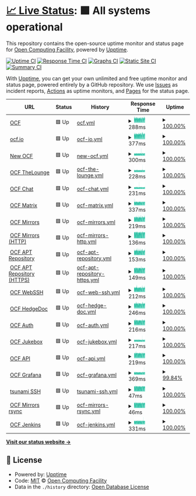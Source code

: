 # [📈 Live Status](https://ocf.github.io/ocfuptime): <!--live status--> **🟩 All systems operational**

This repository contains the open-source uptime monitor and status page for [Open Computing Facility](https://ocf.berkeley.edu), powered by [Upptime](https://github.com/upptime/upptime).

[![Uptime CI](https://github.com/ocf/ocfuptime/workflows/Uptime%20CI/badge.svg)](https://github.com/ocf/ocfuptime/actions?query=workflow%3A%22Uptime+CI%22)
[![Response Time CI](https://github.com/ocf/ocfuptime/workflows/Response%20Time%20CI/badge.svg)](https://github.com/ocf/ocfuptime/actions?query=workflow%3A%22Response+Time+CI%22)
[![Graphs CI](https://github.com/ocf/ocfuptime/workflows/Graphs%20CI/badge.svg)](https://github.com/ocf/ocfuptime/actions?query=workflow%3A%22Graphs+CI%22)
[![Static Site CI](https://github.com/ocf/ocfuptime/workflows/Static%20Site%20CI/badge.svg)](https://github.com/ocf/ocfuptime/actions?query=workflow%3A%22Static+Site+CI%22)
[![Summary CI](https://github.com/ocf/ocfuptime/workflows/Summary%20CI/badge.svg)](https://github.com/ocf/ocfuptime/actions?query=workflow%3A%22Summary+CI%22)

With [Upptime](https://upptime.js.org), you can get your own unlimited and free uptime monitor and status page, powered entirely by a GitHub repository. We use [Issues](https://github.com/ocf/ocfuptime/issues) as incident reports, [Actions](https://github.com/ocf/ocfuptime/actions) as uptime monitors, and [Pages](https://ocf.github.io/ocfuptime) for the status page.

<!--start: status pages-->
<!-- This summary is generated by Upptime (https://github.com/upptime/upptime) -->
<!-- Do not edit this manually, your changes will be overwritten -->
<!-- prettier-ignore -->
| URL | Status | History | Response Time | Uptime |
| --- | ------ | ------- | ------------- | ------ |
| <img alt="" src="https://favicons.githubusercontent.com/www.ocf.berkeley.edu" height="13"> [OCF](https://www.ocf.berkeley.edu) | 🟩 Up | [ocf.yml](https://github.com/ocf/ocfuptime/commits/HEAD/history/ocf.yml) | <details><summary><img alt="Response time graph" src="./graphs/ocf/response-time-week.png" height="20"> 288ms</summary><br><a href="https://ocf.github.io/ocfuptime/history/ocf"><img alt="Response time 288" src="https://img.shields.io/endpoint?url=https%3A%2F%2Fraw.githubusercontent.com%2Focf%2Focfuptime%2FHEAD%2Fapi%2Focf%2Fresponse-time.json"></a><br><a href="https://ocf.github.io/ocfuptime/history/ocf"><img alt="24-hour response time 318" src="https://img.shields.io/endpoint?url=https%3A%2F%2Fraw.githubusercontent.com%2Focf%2Focfuptime%2FHEAD%2Fapi%2Focf%2Fresponse-time-day.json"></a><br><a href="https://ocf.github.io/ocfuptime/history/ocf"><img alt="7-day response time 288" src="https://img.shields.io/endpoint?url=https%3A%2F%2Fraw.githubusercontent.com%2Focf%2Focfuptime%2FHEAD%2Fapi%2Focf%2Fresponse-time-week.json"></a><br><a href="https://ocf.github.io/ocfuptime/history/ocf"><img alt="30-day response time 288" src="https://img.shields.io/endpoint?url=https%3A%2F%2Fraw.githubusercontent.com%2Focf%2Focfuptime%2FHEAD%2Fapi%2Focf%2Fresponse-time-month.json"></a><br><a href="https://ocf.github.io/ocfuptime/history/ocf"><img alt="1-year response time 288" src="https://img.shields.io/endpoint?url=https%3A%2F%2Fraw.githubusercontent.com%2Focf%2Focfuptime%2FHEAD%2Fapi%2Focf%2Fresponse-time-year.json"></a></details> | <details><summary><a href="https://ocf.github.io/ocfuptime/history/ocf">100.00%</a></summary><a href="https://ocf.github.io/ocfuptime/history/ocf"><img alt="All-time uptime 100.00%" src="https://img.shields.io/endpoint?url=https%3A%2F%2Fraw.githubusercontent.com%2Focf%2Focfuptime%2FHEAD%2Fapi%2Focf%2Fuptime.json"></a><br><a href="https://ocf.github.io/ocfuptime/history/ocf"><img alt="24-hour uptime 100.00%" src="https://img.shields.io/endpoint?url=https%3A%2F%2Fraw.githubusercontent.com%2Focf%2Focfuptime%2FHEAD%2Fapi%2Focf%2Fuptime-day.json"></a><br><a href="https://ocf.github.io/ocfuptime/history/ocf"><img alt="7-day uptime 100.00%" src="https://img.shields.io/endpoint?url=https%3A%2F%2Fraw.githubusercontent.com%2Focf%2Focfuptime%2FHEAD%2Fapi%2Focf%2Fuptime-week.json"></a><br><a href="https://ocf.github.io/ocfuptime/history/ocf"><img alt="30-day uptime 100.00%" src="https://img.shields.io/endpoint?url=https%3A%2F%2Fraw.githubusercontent.com%2Focf%2Focfuptime%2FHEAD%2Fapi%2Focf%2Fuptime-month.json"></a><br><a href="https://ocf.github.io/ocfuptime/history/ocf"><img alt="1-year uptime 100.00%" src="https://img.shields.io/endpoint?url=https%3A%2F%2Fraw.githubusercontent.com%2Focf%2Focfuptime%2FHEAD%2Fapi%2Focf%2Fuptime-year.json"></a></details>
| <img alt="" src="https://favicons.githubusercontent.com/ocf.io" height="13"> [ocf.io](https://ocf.io) | 🟩 Up | [ocf-io.yml](https://github.com/ocf/ocfuptime/commits/HEAD/history/ocf-io.yml) | <details><summary><img alt="Response time graph" src="./graphs/ocf-io/response-time-week.png" height="20"> 377ms</summary><br><a href="https://ocf.github.io/ocfuptime/history/ocf-io"><img alt="Response time 377" src="https://img.shields.io/endpoint?url=https%3A%2F%2Fraw.githubusercontent.com%2Focf%2Focfuptime%2FHEAD%2Fapi%2Focf-io%2Fresponse-time.json"></a><br><a href="https://ocf.github.io/ocfuptime/history/ocf-io"><img alt="24-hour response time 424" src="https://img.shields.io/endpoint?url=https%3A%2F%2Fraw.githubusercontent.com%2Focf%2Focfuptime%2FHEAD%2Fapi%2Focf-io%2Fresponse-time-day.json"></a><br><a href="https://ocf.github.io/ocfuptime/history/ocf-io"><img alt="7-day response time 377" src="https://img.shields.io/endpoint?url=https%3A%2F%2Fraw.githubusercontent.com%2Focf%2Focfuptime%2FHEAD%2Fapi%2Focf-io%2Fresponse-time-week.json"></a><br><a href="https://ocf.github.io/ocfuptime/history/ocf-io"><img alt="30-day response time 377" src="https://img.shields.io/endpoint?url=https%3A%2F%2Fraw.githubusercontent.com%2Focf%2Focfuptime%2FHEAD%2Fapi%2Focf-io%2Fresponse-time-month.json"></a><br><a href="https://ocf.github.io/ocfuptime/history/ocf-io"><img alt="1-year response time 377" src="https://img.shields.io/endpoint?url=https%3A%2F%2Fraw.githubusercontent.com%2Focf%2Focfuptime%2FHEAD%2Fapi%2Focf-io%2Fresponse-time-year.json"></a></details> | <details><summary><a href="https://ocf.github.io/ocfuptime/history/ocf-io">100.00%</a></summary><a href="https://ocf.github.io/ocfuptime/history/ocf-io"><img alt="All-time uptime 100.00%" src="https://img.shields.io/endpoint?url=https%3A%2F%2Fraw.githubusercontent.com%2Focf%2Focfuptime%2FHEAD%2Fapi%2Focf-io%2Fuptime.json"></a><br><a href="https://ocf.github.io/ocfuptime/history/ocf-io"><img alt="24-hour uptime 100.00%" src="https://img.shields.io/endpoint?url=https%3A%2F%2Fraw.githubusercontent.com%2Focf%2Focfuptime%2FHEAD%2Fapi%2Focf-io%2Fuptime-day.json"></a><br><a href="https://ocf.github.io/ocfuptime/history/ocf-io"><img alt="7-day uptime 100.00%" src="https://img.shields.io/endpoint?url=https%3A%2F%2Fraw.githubusercontent.com%2Focf%2Focfuptime%2FHEAD%2Fapi%2Focf-io%2Fuptime-week.json"></a><br><a href="https://ocf.github.io/ocfuptime/history/ocf-io"><img alt="30-day uptime 100.00%" src="https://img.shields.io/endpoint?url=https%3A%2F%2Fraw.githubusercontent.com%2Focf%2Focfuptime%2FHEAD%2Fapi%2Focf-io%2Fuptime-month.json"></a><br><a href="https://ocf.github.io/ocfuptime/history/ocf-io"><img alt="1-year uptime 100.00%" src="https://img.shields.io/endpoint?url=https%3A%2F%2Fraw.githubusercontent.com%2Focf%2Focfuptime%2FHEAD%2Fapi%2Focf-io%2Fuptime-year.json"></a></details>
| <img alt="" src="https://favicons.githubusercontent.com/new.ocf.berkeley.edu" height="13"> [New OCF](https://new.ocf.berkeley.edu) | 🟩 Up | [new-ocf.yml](https://github.com/ocf/ocfuptime/commits/HEAD/history/new-ocf.yml) | <details><summary><img alt="Response time graph" src="./graphs/new-ocf/response-time-week.png" height="20"> 300ms</summary><br><a href="https://ocf.github.io/ocfuptime/history/new-ocf"><img alt="Response time 300" src="https://img.shields.io/endpoint?url=https%3A%2F%2Fraw.githubusercontent.com%2Focf%2Focfuptime%2FHEAD%2Fapi%2Fnew-ocf%2Fresponse-time.json"></a><br><a href="https://ocf.github.io/ocfuptime/history/new-ocf"><img alt="24-hour response time 332" src="https://img.shields.io/endpoint?url=https%3A%2F%2Fraw.githubusercontent.com%2Focf%2Focfuptime%2FHEAD%2Fapi%2Fnew-ocf%2Fresponse-time-day.json"></a><br><a href="https://ocf.github.io/ocfuptime/history/new-ocf"><img alt="7-day response time 300" src="https://img.shields.io/endpoint?url=https%3A%2F%2Fraw.githubusercontent.com%2Focf%2Focfuptime%2FHEAD%2Fapi%2Fnew-ocf%2Fresponse-time-week.json"></a><br><a href="https://ocf.github.io/ocfuptime/history/new-ocf"><img alt="30-day response time 300" src="https://img.shields.io/endpoint?url=https%3A%2F%2Fraw.githubusercontent.com%2Focf%2Focfuptime%2FHEAD%2Fapi%2Fnew-ocf%2Fresponse-time-month.json"></a><br><a href="https://ocf.github.io/ocfuptime/history/new-ocf"><img alt="1-year response time 300" src="https://img.shields.io/endpoint?url=https%3A%2F%2Fraw.githubusercontent.com%2Focf%2Focfuptime%2FHEAD%2Fapi%2Fnew-ocf%2Fresponse-time-year.json"></a></details> | <details><summary><a href="https://ocf.github.io/ocfuptime/history/new-ocf">100.00%</a></summary><a href="https://ocf.github.io/ocfuptime/history/new-ocf"><img alt="All-time uptime 100.00%" src="https://img.shields.io/endpoint?url=https%3A%2F%2Fraw.githubusercontent.com%2Focf%2Focfuptime%2FHEAD%2Fapi%2Fnew-ocf%2Fuptime.json"></a><br><a href="https://ocf.github.io/ocfuptime/history/new-ocf"><img alt="24-hour uptime 100.00%" src="https://img.shields.io/endpoint?url=https%3A%2F%2Fraw.githubusercontent.com%2Focf%2Focfuptime%2FHEAD%2Fapi%2Fnew-ocf%2Fuptime-day.json"></a><br><a href="https://ocf.github.io/ocfuptime/history/new-ocf"><img alt="7-day uptime 100.00%" src="https://img.shields.io/endpoint?url=https%3A%2F%2Fraw.githubusercontent.com%2Focf%2Focfuptime%2FHEAD%2Fapi%2Fnew-ocf%2Fuptime-week.json"></a><br><a href="https://ocf.github.io/ocfuptime/history/new-ocf"><img alt="30-day uptime 100.00%" src="https://img.shields.io/endpoint?url=https%3A%2F%2Fraw.githubusercontent.com%2Focf%2Focfuptime%2FHEAD%2Fapi%2Fnew-ocf%2Fuptime-month.json"></a><br><a href="https://ocf.github.io/ocfuptime/history/new-ocf"><img alt="1-year uptime 100.00%" src="https://img.shields.io/endpoint?url=https%3A%2F%2Fraw.githubusercontent.com%2Focf%2Focfuptime%2FHEAD%2Fapi%2Fnew-ocf%2Fuptime-year.json"></a></details>
| <img alt="" src="https://favicons.githubusercontent.com/irc.ocf.berkeley.edu" height="13"> [OCF TheLounge](https://irc.ocf.berkeley.edu) | 🟩 Up | [ocf-the-lounge.yml](https://github.com/ocf/ocfuptime/commits/HEAD/history/ocf-the-lounge.yml) | <details><summary><img alt="Response time graph" src="./graphs/ocf-the-lounge/response-time-week.png" height="20"> 228ms</summary><br><a href="https://ocf.github.io/ocfuptime/history/ocf-the-lounge"><img alt="Response time 228" src="https://img.shields.io/endpoint?url=https%3A%2F%2Fraw.githubusercontent.com%2Focf%2Focfuptime%2FHEAD%2Fapi%2Focf-the-lounge%2Fresponse-time.json"></a><br><a href="https://ocf.github.io/ocfuptime/history/ocf-the-lounge"><img alt="24-hour response time 254" src="https://img.shields.io/endpoint?url=https%3A%2F%2Fraw.githubusercontent.com%2Focf%2Focfuptime%2FHEAD%2Fapi%2Focf-the-lounge%2Fresponse-time-day.json"></a><br><a href="https://ocf.github.io/ocfuptime/history/ocf-the-lounge"><img alt="7-day response time 228" src="https://img.shields.io/endpoint?url=https%3A%2F%2Fraw.githubusercontent.com%2Focf%2Focfuptime%2FHEAD%2Fapi%2Focf-the-lounge%2Fresponse-time-week.json"></a><br><a href="https://ocf.github.io/ocfuptime/history/ocf-the-lounge"><img alt="30-day response time 228" src="https://img.shields.io/endpoint?url=https%3A%2F%2Fraw.githubusercontent.com%2Focf%2Focfuptime%2FHEAD%2Fapi%2Focf-the-lounge%2Fresponse-time-month.json"></a><br><a href="https://ocf.github.io/ocfuptime/history/ocf-the-lounge"><img alt="1-year response time 228" src="https://img.shields.io/endpoint?url=https%3A%2F%2Fraw.githubusercontent.com%2Focf%2Focfuptime%2FHEAD%2Fapi%2Focf-the-lounge%2Fresponse-time-year.json"></a></details> | <details><summary><a href="https://ocf.github.io/ocfuptime/history/ocf-the-lounge">100.00%</a></summary><a href="https://ocf.github.io/ocfuptime/history/ocf-the-lounge"><img alt="All-time uptime 100.00%" src="https://img.shields.io/endpoint?url=https%3A%2F%2Fraw.githubusercontent.com%2Focf%2Focfuptime%2FHEAD%2Fapi%2Focf-the-lounge%2Fuptime.json"></a><br><a href="https://ocf.github.io/ocfuptime/history/ocf-the-lounge"><img alt="24-hour uptime 100.00%" src="https://img.shields.io/endpoint?url=https%3A%2F%2Fraw.githubusercontent.com%2Focf%2Focfuptime%2FHEAD%2Fapi%2Focf-the-lounge%2Fuptime-day.json"></a><br><a href="https://ocf.github.io/ocfuptime/history/ocf-the-lounge"><img alt="7-day uptime 100.00%" src="https://img.shields.io/endpoint?url=https%3A%2F%2Fraw.githubusercontent.com%2Focf%2Focfuptime%2FHEAD%2Fapi%2Focf-the-lounge%2Fuptime-week.json"></a><br><a href="https://ocf.github.io/ocfuptime/history/ocf-the-lounge"><img alt="30-day uptime 100.00%" src="https://img.shields.io/endpoint?url=https%3A%2F%2Fraw.githubusercontent.com%2Focf%2Focfuptime%2FHEAD%2Fapi%2Focf-the-lounge%2Fuptime-month.json"></a><br><a href="https://ocf.github.io/ocfuptime/history/ocf-the-lounge"><img alt="1-year uptime 100.00%" src="https://img.shields.io/endpoint?url=https%3A%2F%2Fraw.githubusercontent.com%2Focf%2Focfuptime%2FHEAD%2Fapi%2Focf-the-lounge%2Fuptime-year.json"></a></details>
| <img alt="" src="https://favicons.githubusercontent.com/chat.ocf.berkeley.edu" height="13"> [OCF Chat](https://chat.ocf.berkeley.edu) | 🟩 Up | [ocf-chat.yml](https://github.com/ocf/ocfuptime/commits/HEAD/history/ocf-chat.yml) | <details><summary><img alt="Response time graph" src="./graphs/ocf-chat/response-time-week.png" height="20"> 231ms</summary><br><a href="https://ocf.github.io/ocfuptime/history/ocf-chat"><img alt="Response time 231" src="https://img.shields.io/endpoint?url=https%3A%2F%2Fraw.githubusercontent.com%2Focf%2Focfuptime%2FHEAD%2Fapi%2Focf-chat%2Fresponse-time.json"></a><br><a href="https://ocf.github.io/ocfuptime/history/ocf-chat"><img alt="24-hour response time 262" src="https://img.shields.io/endpoint?url=https%3A%2F%2Fraw.githubusercontent.com%2Focf%2Focfuptime%2FHEAD%2Fapi%2Focf-chat%2Fresponse-time-day.json"></a><br><a href="https://ocf.github.io/ocfuptime/history/ocf-chat"><img alt="7-day response time 231" src="https://img.shields.io/endpoint?url=https%3A%2F%2Fraw.githubusercontent.com%2Focf%2Focfuptime%2FHEAD%2Fapi%2Focf-chat%2Fresponse-time-week.json"></a><br><a href="https://ocf.github.io/ocfuptime/history/ocf-chat"><img alt="30-day response time 231" src="https://img.shields.io/endpoint?url=https%3A%2F%2Fraw.githubusercontent.com%2Focf%2Focfuptime%2FHEAD%2Fapi%2Focf-chat%2Fresponse-time-month.json"></a><br><a href="https://ocf.github.io/ocfuptime/history/ocf-chat"><img alt="1-year response time 231" src="https://img.shields.io/endpoint?url=https%3A%2F%2Fraw.githubusercontent.com%2Focf%2Focfuptime%2FHEAD%2Fapi%2Focf-chat%2Fresponse-time-year.json"></a></details> | <details><summary><a href="https://ocf.github.io/ocfuptime/history/ocf-chat">100.00%</a></summary><a href="https://ocf.github.io/ocfuptime/history/ocf-chat"><img alt="All-time uptime 100.00%" src="https://img.shields.io/endpoint?url=https%3A%2F%2Fraw.githubusercontent.com%2Focf%2Focfuptime%2FHEAD%2Fapi%2Focf-chat%2Fuptime.json"></a><br><a href="https://ocf.github.io/ocfuptime/history/ocf-chat"><img alt="24-hour uptime 100.00%" src="https://img.shields.io/endpoint?url=https%3A%2F%2Fraw.githubusercontent.com%2Focf%2Focfuptime%2FHEAD%2Fapi%2Focf-chat%2Fuptime-day.json"></a><br><a href="https://ocf.github.io/ocfuptime/history/ocf-chat"><img alt="7-day uptime 100.00%" src="https://img.shields.io/endpoint?url=https%3A%2F%2Fraw.githubusercontent.com%2Focf%2Focfuptime%2FHEAD%2Fapi%2Focf-chat%2Fuptime-week.json"></a><br><a href="https://ocf.github.io/ocfuptime/history/ocf-chat"><img alt="30-day uptime 100.00%" src="https://img.shields.io/endpoint?url=https%3A%2F%2Fraw.githubusercontent.com%2Focf%2Focfuptime%2FHEAD%2Fapi%2Focf-chat%2Fuptime-month.json"></a><br><a href="https://ocf.github.io/ocfuptime/history/ocf-chat"><img alt="1-year uptime 100.00%" src="https://img.shields.io/endpoint?url=https%3A%2F%2Fraw.githubusercontent.com%2Focf%2Focfuptime%2FHEAD%2Fapi%2Focf-chat%2Fuptime-year.json"></a></details>
| <img alt="" src="https://favicons.githubusercontent.com/matrix.ocf.berkeley.edu" height="13"> [OCF Matrix](https://matrix.ocf.berkeley.edu) | 🟩 Up | [ocf-matrix.yml](https://github.com/ocf/ocfuptime/commits/HEAD/history/ocf-matrix.yml) | <details><summary><img alt="Response time graph" src="./graphs/ocf-matrix/response-time-week.png" height="20"> 337ms</summary><br><a href="https://ocf.github.io/ocfuptime/history/ocf-matrix"><img alt="Response time 337" src="https://img.shields.io/endpoint?url=https%3A%2F%2Fraw.githubusercontent.com%2Focf%2Focfuptime%2FHEAD%2Fapi%2Focf-matrix%2Fresponse-time.json"></a><br><a href="https://ocf.github.io/ocfuptime/history/ocf-matrix"><img alt="24-hour response time 378" src="https://img.shields.io/endpoint?url=https%3A%2F%2Fraw.githubusercontent.com%2Focf%2Focfuptime%2FHEAD%2Fapi%2Focf-matrix%2Fresponse-time-day.json"></a><br><a href="https://ocf.github.io/ocfuptime/history/ocf-matrix"><img alt="7-day response time 337" src="https://img.shields.io/endpoint?url=https%3A%2F%2Fraw.githubusercontent.com%2Focf%2Focfuptime%2FHEAD%2Fapi%2Focf-matrix%2Fresponse-time-week.json"></a><br><a href="https://ocf.github.io/ocfuptime/history/ocf-matrix"><img alt="30-day response time 337" src="https://img.shields.io/endpoint?url=https%3A%2F%2Fraw.githubusercontent.com%2Focf%2Focfuptime%2FHEAD%2Fapi%2Focf-matrix%2Fresponse-time-month.json"></a><br><a href="https://ocf.github.io/ocfuptime/history/ocf-matrix"><img alt="1-year response time 337" src="https://img.shields.io/endpoint?url=https%3A%2F%2Fraw.githubusercontent.com%2Focf%2Focfuptime%2FHEAD%2Fapi%2Focf-matrix%2Fresponse-time-year.json"></a></details> | <details><summary><a href="https://ocf.github.io/ocfuptime/history/ocf-matrix">100.00%</a></summary><a href="https://ocf.github.io/ocfuptime/history/ocf-matrix"><img alt="All-time uptime 100.00%" src="https://img.shields.io/endpoint?url=https%3A%2F%2Fraw.githubusercontent.com%2Focf%2Focfuptime%2FHEAD%2Fapi%2Focf-matrix%2Fuptime.json"></a><br><a href="https://ocf.github.io/ocfuptime/history/ocf-matrix"><img alt="24-hour uptime 100.00%" src="https://img.shields.io/endpoint?url=https%3A%2F%2Fraw.githubusercontent.com%2Focf%2Focfuptime%2FHEAD%2Fapi%2Focf-matrix%2Fuptime-day.json"></a><br><a href="https://ocf.github.io/ocfuptime/history/ocf-matrix"><img alt="7-day uptime 100.00%" src="https://img.shields.io/endpoint?url=https%3A%2F%2Fraw.githubusercontent.com%2Focf%2Focfuptime%2FHEAD%2Fapi%2Focf-matrix%2Fuptime-week.json"></a><br><a href="https://ocf.github.io/ocfuptime/history/ocf-matrix"><img alt="30-day uptime 100.00%" src="https://img.shields.io/endpoint?url=https%3A%2F%2Fraw.githubusercontent.com%2Focf%2Focfuptime%2FHEAD%2Fapi%2Focf-matrix%2Fuptime-month.json"></a><br><a href="https://ocf.github.io/ocfuptime/history/ocf-matrix"><img alt="1-year uptime 100.00%" src="https://img.shields.io/endpoint?url=https%3A%2F%2Fraw.githubusercontent.com%2Focf%2Focfuptime%2FHEAD%2Fapi%2Focf-matrix%2Fuptime-year.json"></a></details>
| <img alt="" src="https://favicons.githubusercontent.com/mirrors.ocf.berkeley.edu" height="13"> [OCF Mirrors](https://mirrors.ocf.berkeley.edu) | 🟩 Up | [ocf-mirrors.yml](https://github.com/ocf/ocfuptime/commits/HEAD/history/ocf-mirrors.yml) | <details><summary><img alt="Response time graph" src="./graphs/ocf-mirrors/response-time-week.png" height="20"> 219ms</summary><br><a href="https://ocf.github.io/ocfuptime/history/ocf-mirrors"><img alt="Response time 219" src="https://img.shields.io/endpoint?url=https%3A%2F%2Fraw.githubusercontent.com%2Focf%2Focfuptime%2FHEAD%2Fapi%2Focf-mirrors%2Fresponse-time.json"></a><br><a href="https://ocf.github.io/ocfuptime/history/ocf-mirrors"><img alt="24-hour response time 253" src="https://img.shields.io/endpoint?url=https%3A%2F%2Fraw.githubusercontent.com%2Focf%2Focfuptime%2FHEAD%2Fapi%2Focf-mirrors%2Fresponse-time-day.json"></a><br><a href="https://ocf.github.io/ocfuptime/history/ocf-mirrors"><img alt="7-day response time 219" src="https://img.shields.io/endpoint?url=https%3A%2F%2Fraw.githubusercontent.com%2Focf%2Focfuptime%2FHEAD%2Fapi%2Focf-mirrors%2Fresponse-time-week.json"></a><br><a href="https://ocf.github.io/ocfuptime/history/ocf-mirrors"><img alt="30-day response time 219" src="https://img.shields.io/endpoint?url=https%3A%2F%2Fraw.githubusercontent.com%2Focf%2Focfuptime%2FHEAD%2Fapi%2Focf-mirrors%2Fresponse-time-month.json"></a><br><a href="https://ocf.github.io/ocfuptime/history/ocf-mirrors"><img alt="1-year response time 219" src="https://img.shields.io/endpoint?url=https%3A%2F%2Fraw.githubusercontent.com%2Focf%2Focfuptime%2FHEAD%2Fapi%2Focf-mirrors%2Fresponse-time-year.json"></a></details> | <details><summary><a href="https://ocf.github.io/ocfuptime/history/ocf-mirrors">100.00%</a></summary><a href="https://ocf.github.io/ocfuptime/history/ocf-mirrors"><img alt="All-time uptime 100.00%" src="https://img.shields.io/endpoint?url=https%3A%2F%2Fraw.githubusercontent.com%2Focf%2Focfuptime%2FHEAD%2Fapi%2Focf-mirrors%2Fuptime.json"></a><br><a href="https://ocf.github.io/ocfuptime/history/ocf-mirrors"><img alt="24-hour uptime 100.00%" src="https://img.shields.io/endpoint?url=https%3A%2F%2Fraw.githubusercontent.com%2Focf%2Focfuptime%2FHEAD%2Fapi%2Focf-mirrors%2Fuptime-day.json"></a><br><a href="https://ocf.github.io/ocfuptime/history/ocf-mirrors"><img alt="7-day uptime 100.00%" src="https://img.shields.io/endpoint?url=https%3A%2F%2Fraw.githubusercontent.com%2Focf%2Focfuptime%2FHEAD%2Fapi%2Focf-mirrors%2Fuptime-week.json"></a><br><a href="https://ocf.github.io/ocfuptime/history/ocf-mirrors"><img alt="30-day uptime 100.00%" src="https://img.shields.io/endpoint?url=https%3A%2F%2Fraw.githubusercontent.com%2Focf%2Focfuptime%2FHEAD%2Fapi%2Focf-mirrors%2Fuptime-month.json"></a><br><a href="https://ocf.github.io/ocfuptime/history/ocf-mirrors"><img alt="1-year uptime 100.00%" src="https://img.shields.io/endpoint?url=https%3A%2F%2Fraw.githubusercontent.com%2Focf%2Focfuptime%2FHEAD%2Fapi%2Focf-mirrors%2Fuptime-year.json"></a></details>
| <img alt="" src="https://favicons.githubusercontent.com/mirrors.ocf.berkeley.edu" height="13"> [OCF Mirrors (HTTP)](http://mirrors.ocf.berkeley.edu) | 🟩 Up | [ocf-mirrors-http.yml](https://github.com/ocf/ocfuptime/commits/HEAD/history/ocf-mirrors-http.yml) | <details><summary><img alt="Response time graph" src="./graphs/ocf-mirrors-http/response-time-week.png" height="20"> 136ms</summary><br><a href="https://ocf.github.io/ocfuptime/history/ocf-mirrors-http"><img alt="Response time 136" src="https://img.shields.io/endpoint?url=https%3A%2F%2Fraw.githubusercontent.com%2Focf%2Focfuptime%2FHEAD%2Fapi%2Focf-mirrors-http%2Fresponse-time.json"></a><br><a href="https://ocf.github.io/ocfuptime/history/ocf-mirrors-http"><img alt="24-hour response time 158" src="https://img.shields.io/endpoint?url=https%3A%2F%2Fraw.githubusercontent.com%2Focf%2Focfuptime%2FHEAD%2Fapi%2Focf-mirrors-http%2Fresponse-time-day.json"></a><br><a href="https://ocf.github.io/ocfuptime/history/ocf-mirrors-http"><img alt="7-day response time 136" src="https://img.shields.io/endpoint?url=https%3A%2F%2Fraw.githubusercontent.com%2Focf%2Focfuptime%2FHEAD%2Fapi%2Focf-mirrors-http%2Fresponse-time-week.json"></a><br><a href="https://ocf.github.io/ocfuptime/history/ocf-mirrors-http"><img alt="30-day response time 136" src="https://img.shields.io/endpoint?url=https%3A%2F%2Fraw.githubusercontent.com%2Focf%2Focfuptime%2FHEAD%2Fapi%2Focf-mirrors-http%2Fresponse-time-month.json"></a><br><a href="https://ocf.github.io/ocfuptime/history/ocf-mirrors-http"><img alt="1-year response time 136" src="https://img.shields.io/endpoint?url=https%3A%2F%2Fraw.githubusercontent.com%2Focf%2Focfuptime%2FHEAD%2Fapi%2Focf-mirrors-http%2Fresponse-time-year.json"></a></details> | <details><summary><a href="https://ocf.github.io/ocfuptime/history/ocf-mirrors-http">100.00%</a></summary><a href="https://ocf.github.io/ocfuptime/history/ocf-mirrors-http"><img alt="All-time uptime 100.00%" src="https://img.shields.io/endpoint?url=https%3A%2F%2Fraw.githubusercontent.com%2Focf%2Focfuptime%2FHEAD%2Fapi%2Focf-mirrors-http%2Fuptime.json"></a><br><a href="https://ocf.github.io/ocfuptime/history/ocf-mirrors-http"><img alt="24-hour uptime 100.00%" src="https://img.shields.io/endpoint?url=https%3A%2F%2Fraw.githubusercontent.com%2Focf%2Focfuptime%2FHEAD%2Fapi%2Focf-mirrors-http%2Fuptime-day.json"></a><br><a href="https://ocf.github.io/ocfuptime/history/ocf-mirrors-http"><img alt="7-day uptime 100.00%" src="https://img.shields.io/endpoint?url=https%3A%2F%2Fraw.githubusercontent.com%2Focf%2Focfuptime%2FHEAD%2Fapi%2Focf-mirrors-http%2Fuptime-week.json"></a><br><a href="https://ocf.github.io/ocfuptime/history/ocf-mirrors-http"><img alt="30-day uptime 100.00%" src="https://img.shields.io/endpoint?url=https%3A%2F%2Fraw.githubusercontent.com%2Focf%2Focfuptime%2FHEAD%2Fapi%2Focf-mirrors-http%2Fuptime-month.json"></a><br><a href="https://ocf.github.io/ocfuptime/history/ocf-mirrors-http"><img alt="1-year uptime 100.00%" src="https://img.shields.io/endpoint?url=https%3A%2F%2Fraw.githubusercontent.com%2Focf%2Focfuptime%2FHEAD%2Fapi%2Focf-mirrors-http%2Fuptime-year.json"></a></details>
| <img alt="" src="https://favicons.githubusercontent.com/apt.ocf.berkeley.edu" height="13"> [OCF APT Repository](http://apt.ocf.berkeley.edu) | 🟩 Up | [ocf-apt-repository.yml](https://github.com/ocf/ocfuptime/commits/HEAD/history/ocf-apt-repository.yml) | <details><summary><img alt="Response time graph" src="./graphs/ocf-apt-repository/response-time-week.png" height="20"> 153ms</summary><br><a href="https://ocf.github.io/ocfuptime/history/ocf-apt-repository"><img alt="Response time 153" src="https://img.shields.io/endpoint?url=https%3A%2F%2Fraw.githubusercontent.com%2Focf%2Focfuptime%2FHEAD%2Fapi%2Focf-apt-repository%2Fresponse-time.json"></a><br><a href="https://ocf.github.io/ocfuptime/history/ocf-apt-repository"><img alt="24-hour response time 174" src="https://img.shields.io/endpoint?url=https%3A%2F%2Fraw.githubusercontent.com%2Focf%2Focfuptime%2FHEAD%2Fapi%2Focf-apt-repository%2Fresponse-time-day.json"></a><br><a href="https://ocf.github.io/ocfuptime/history/ocf-apt-repository"><img alt="7-day response time 153" src="https://img.shields.io/endpoint?url=https%3A%2F%2Fraw.githubusercontent.com%2Focf%2Focfuptime%2FHEAD%2Fapi%2Focf-apt-repository%2Fresponse-time-week.json"></a><br><a href="https://ocf.github.io/ocfuptime/history/ocf-apt-repository"><img alt="30-day response time 153" src="https://img.shields.io/endpoint?url=https%3A%2F%2Fraw.githubusercontent.com%2Focf%2Focfuptime%2FHEAD%2Fapi%2Focf-apt-repository%2Fresponse-time-month.json"></a><br><a href="https://ocf.github.io/ocfuptime/history/ocf-apt-repository"><img alt="1-year response time 153" src="https://img.shields.io/endpoint?url=https%3A%2F%2Fraw.githubusercontent.com%2Focf%2Focfuptime%2FHEAD%2Fapi%2Focf-apt-repository%2Fresponse-time-year.json"></a></details> | <details><summary><a href="https://ocf.github.io/ocfuptime/history/ocf-apt-repository">100.00%</a></summary><a href="https://ocf.github.io/ocfuptime/history/ocf-apt-repository"><img alt="All-time uptime 100.00%" src="https://img.shields.io/endpoint?url=https%3A%2F%2Fraw.githubusercontent.com%2Focf%2Focfuptime%2FHEAD%2Fapi%2Focf-apt-repository%2Fuptime.json"></a><br><a href="https://ocf.github.io/ocfuptime/history/ocf-apt-repository"><img alt="24-hour uptime 100.00%" src="https://img.shields.io/endpoint?url=https%3A%2F%2Fraw.githubusercontent.com%2Focf%2Focfuptime%2FHEAD%2Fapi%2Focf-apt-repository%2Fuptime-day.json"></a><br><a href="https://ocf.github.io/ocfuptime/history/ocf-apt-repository"><img alt="7-day uptime 100.00%" src="https://img.shields.io/endpoint?url=https%3A%2F%2Fraw.githubusercontent.com%2Focf%2Focfuptime%2FHEAD%2Fapi%2Focf-apt-repository%2Fuptime-week.json"></a><br><a href="https://ocf.github.io/ocfuptime/history/ocf-apt-repository"><img alt="30-day uptime 100.00%" src="https://img.shields.io/endpoint?url=https%3A%2F%2Fraw.githubusercontent.com%2Focf%2Focfuptime%2FHEAD%2Fapi%2Focf-apt-repository%2Fuptime-month.json"></a><br><a href="https://ocf.github.io/ocfuptime/history/ocf-apt-repository"><img alt="1-year uptime 100.00%" src="https://img.shields.io/endpoint?url=https%3A%2F%2Fraw.githubusercontent.com%2Focf%2Focfuptime%2FHEAD%2Fapi%2Focf-apt-repository%2Fuptime-year.json"></a></details>
| <img alt="" src="https://favicons.githubusercontent.com/apt.ocf.berkeley.edu" height="13"> [OCF APT Repository (HTTPS)](https://apt.ocf.berkeley.edu) | 🟩 Up | [ocf-apt-repository-https.yml](https://github.com/ocf/ocfuptime/commits/HEAD/history/ocf-apt-repository-https.yml) | <details><summary><img alt="Response time graph" src="./graphs/ocf-apt-repository-https/response-time-week.png" height="20"> 149ms</summary><br><a href="https://ocf.github.io/ocfuptime/history/ocf-apt-repository-https"><img alt="Response time 149" src="https://img.shields.io/endpoint?url=https%3A%2F%2Fraw.githubusercontent.com%2Focf%2Focfuptime%2FHEAD%2Fapi%2Focf-apt-repository-https%2Fresponse-time.json"></a><br><a href="https://ocf.github.io/ocfuptime/history/ocf-apt-repository-https"><img alt="24-hour response time 171" src="https://img.shields.io/endpoint?url=https%3A%2F%2Fraw.githubusercontent.com%2Focf%2Focfuptime%2FHEAD%2Fapi%2Focf-apt-repository-https%2Fresponse-time-day.json"></a><br><a href="https://ocf.github.io/ocfuptime/history/ocf-apt-repository-https"><img alt="7-day response time 149" src="https://img.shields.io/endpoint?url=https%3A%2F%2Fraw.githubusercontent.com%2Focf%2Focfuptime%2FHEAD%2Fapi%2Focf-apt-repository-https%2Fresponse-time-week.json"></a><br><a href="https://ocf.github.io/ocfuptime/history/ocf-apt-repository-https"><img alt="30-day response time 149" src="https://img.shields.io/endpoint?url=https%3A%2F%2Fraw.githubusercontent.com%2Focf%2Focfuptime%2FHEAD%2Fapi%2Focf-apt-repository-https%2Fresponse-time-month.json"></a><br><a href="https://ocf.github.io/ocfuptime/history/ocf-apt-repository-https"><img alt="1-year response time 149" src="https://img.shields.io/endpoint?url=https%3A%2F%2Fraw.githubusercontent.com%2Focf%2Focfuptime%2FHEAD%2Fapi%2Focf-apt-repository-https%2Fresponse-time-year.json"></a></details> | <details><summary><a href="https://ocf.github.io/ocfuptime/history/ocf-apt-repository-https">100.00%</a></summary><a href="https://ocf.github.io/ocfuptime/history/ocf-apt-repository-https"><img alt="All-time uptime 100.00%" src="https://img.shields.io/endpoint?url=https%3A%2F%2Fraw.githubusercontent.com%2Focf%2Focfuptime%2FHEAD%2Fapi%2Focf-apt-repository-https%2Fuptime.json"></a><br><a href="https://ocf.github.io/ocfuptime/history/ocf-apt-repository-https"><img alt="24-hour uptime 100.00%" src="https://img.shields.io/endpoint?url=https%3A%2F%2Fraw.githubusercontent.com%2Focf%2Focfuptime%2FHEAD%2Fapi%2Focf-apt-repository-https%2Fuptime-day.json"></a><br><a href="https://ocf.github.io/ocfuptime/history/ocf-apt-repository-https"><img alt="7-day uptime 100.00%" src="https://img.shields.io/endpoint?url=https%3A%2F%2Fraw.githubusercontent.com%2Focf%2Focfuptime%2FHEAD%2Fapi%2Focf-apt-repository-https%2Fuptime-week.json"></a><br><a href="https://ocf.github.io/ocfuptime/history/ocf-apt-repository-https"><img alt="30-day uptime 100.00%" src="https://img.shields.io/endpoint?url=https%3A%2F%2Fraw.githubusercontent.com%2Focf%2Focfuptime%2FHEAD%2Fapi%2Focf-apt-repository-https%2Fuptime-month.json"></a><br><a href="https://ocf.github.io/ocfuptime/history/ocf-apt-repository-https"><img alt="1-year uptime 100.00%" src="https://img.shields.io/endpoint?url=https%3A%2F%2Fraw.githubusercontent.com%2Focf%2Focfuptime%2FHEAD%2Fapi%2Focf-apt-repository-https%2Fuptime-year.json"></a></details>
| <img alt="" src="https://favicons.githubusercontent.com/ssh.ocf.berkeley.edu" height="13"> [OCF WebSSH](https://ssh.ocf.berkeley.edu) | 🟩 Up | [ocf-web-ssh.yml](https://github.com/ocf/ocfuptime/commits/HEAD/history/ocf-web-ssh.yml) | <details><summary><img alt="Response time graph" src="./graphs/ocf-web-ssh/response-time-week.png" height="20"> 212ms</summary><br><a href="https://ocf.github.io/ocfuptime/history/ocf-web-ssh"><img alt="Response time 212" src="https://img.shields.io/endpoint?url=https%3A%2F%2Fraw.githubusercontent.com%2Focf%2Focfuptime%2FHEAD%2Fapi%2Focf-web-ssh%2Fresponse-time.json"></a><br><a href="https://ocf.github.io/ocfuptime/history/ocf-web-ssh"><img alt="24-hour response time 238" src="https://img.shields.io/endpoint?url=https%3A%2F%2Fraw.githubusercontent.com%2Focf%2Focfuptime%2FHEAD%2Fapi%2Focf-web-ssh%2Fresponse-time-day.json"></a><br><a href="https://ocf.github.io/ocfuptime/history/ocf-web-ssh"><img alt="7-day response time 212" src="https://img.shields.io/endpoint?url=https%3A%2F%2Fraw.githubusercontent.com%2Focf%2Focfuptime%2FHEAD%2Fapi%2Focf-web-ssh%2Fresponse-time-week.json"></a><br><a href="https://ocf.github.io/ocfuptime/history/ocf-web-ssh"><img alt="30-day response time 212" src="https://img.shields.io/endpoint?url=https%3A%2F%2Fraw.githubusercontent.com%2Focf%2Focfuptime%2FHEAD%2Fapi%2Focf-web-ssh%2Fresponse-time-month.json"></a><br><a href="https://ocf.github.io/ocfuptime/history/ocf-web-ssh"><img alt="1-year response time 212" src="https://img.shields.io/endpoint?url=https%3A%2F%2Fraw.githubusercontent.com%2Focf%2Focfuptime%2FHEAD%2Fapi%2Focf-web-ssh%2Fresponse-time-year.json"></a></details> | <details><summary><a href="https://ocf.github.io/ocfuptime/history/ocf-web-ssh">100.00%</a></summary><a href="https://ocf.github.io/ocfuptime/history/ocf-web-ssh"><img alt="All-time uptime 100.00%" src="https://img.shields.io/endpoint?url=https%3A%2F%2Fraw.githubusercontent.com%2Focf%2Focfuptime%2FHEAD%2Fapi%2Focf-web-ssh%2Fuptime.json"></a><br><a href="https://ocf.github.io/ocfuptime/history/ocf-web-ssh"><img alt="24-hour uptime 100.00%" src="https://img.shields.io/endpoint?url=https%3A%2F%2Fraw.githubusercontent.com%2Focf%2Focfuptime%2FHEAD%2Fapi%2Focf-web-ssh%2Fuptime-day.json"></a><br><a href="https://ocf.github.io/ocfuptime/history/ocf-web-ssh"><img alt="7-day uptime 100.00%" src="https://img.shields.io/endpoint?url=https%3A%2F%2Fraw.githubusercontent.com%2Focf%2Focfuptime%2FHEAD%2Fapi%2Focf-web-ssh%2Fuptime-week.json"></a><br><a href="https://ocf.github.io/ocfuptime/history/ocf-web-ssh"><img alt="30-day uptime 100.00%" src="https://img.shields.io/endpoint?url=https%3A%2F%2Fraw.githubusercontent.com%2Focf%2Focfuptime%2FHEAD%2Fapi%2Focf-web-ssh%2Fuptime-month.json"></a><br><a href="https://ocf.github.io/ocfuptime/history/ocf-web-ssh"><img alt="1-year uptime 100.00%" src="https://img.shields.io/endpoint?url=https%3A%2F%2Fraw.githubusercontent.com%2Focf%2Focfuptime%2FHEAD%2Fapi%2Focf-web-ssh%2Fuptime-year.json"></a></details>
| <img alt="" src="https://favicons.githubusercontent.com/notes.ocf.berkeley.edu" height="13"> [OCF HedgeDoc](https://notes.ocf.berkeley.edu) | 🟩 Up | [ocf-hedge-doc.yml](https://github.com/ocf/ocfuptime/commits/HEAD/history/ocf-hedge-doc.yml) | <details><summary><img alt="Response time graph" src="./graphs/ocf-hedge-doc/response-time-week.png" height="20"> 246ms</summary><br><a href="https://ocf.github.io/ocfuptime/history/ocf-hedge-doc"><img alt="Response time 246" src="https://img.shields.io/endpoint?url=https%3A%2F%2Fraw.githubusercontent.com%2Focf%2Focfuptime%2FHEAD%2Fapi%2Focf-hedge-doc%2Fresponse-time.json"></a><br><a href="https://ocf.github.io/ocfuptime/history/ocf-hedge-doc"><img alt="24-hour response time 274" src="https://img.shields.io/endpoint?url=https%3A%2F%2Fraw.githubusercontent.com%2Focf%2Focfuptime%2FHEAD%2Fapi%2Focf-hedge-doc%2Fresponse-time-day.json"></a><br><a href="https://ocf.github.io/ocfuptime/history/ocf-hedge-doc"><img alt="7-day response time 246" src="https://img.shields.io/endpoint?url=https%3A%2F%2Fraw.githubusercontent.com%2Focf%2Focfuptime%2FHEAD%2Fapi%2Focf-hedge-doc%2Fresponse-time-week.json"></a><br><a href="https://ocf.github.io/ocfuptime/history/ocf-hedge-doc"><img alt="30-day response time 246" src="https://img.shields.io/endpoint?url=https%3A%2F%2Fraw.githubusercontent.com%2Focf%2Focfuptime%2FHEAD%2Fapi%2Focf-hedge-doc%2Fresponse-time-month.json"></a><br><a href="https://ocf.github.io/ocfuptime/history/ocf-hedge-doc"><img alt="1-year response time 246" src="https://img.shields.io/endpoint?url=https%3A%2F%2Fraw.githubusercontent.com%2Focf%2Focfuptime%2FHEAD%2Fapi%2Focf-hedge-doc%2Fresponse-time-year.json"></a></details> | <details><summary><a href="https://ocf.github.io/ocfuptime/history/ocf-hedge-doc">100.00%</a></summary><a href="https://ocf.github.io/ocfuptime/history/ocf-hedge-doc"><img alt="All-time uptime 100.00%" src="https://img.shields.io/endpoint?url=https%3A%2F%2Fraw.githubusercontent.com%2Focf%2Focfuptime%2FHEAD%2Fapi%2Focf-hedge-doc%2Fuptime.json"></a><br><a href="https://ocf.github.io/ocfuptime/history/ocf-hedge-doc"><img alt="24-hour uptime 100.00%" src="https://img.shields.io/endpoint?url=https%3A%2F%2Fraw.githubusercontent.com%2Focf%2Focfuptime%2FHEAD%2Fapi%2Focf-hedge-doc%2Fuptime-day.json"></a><br><a href="https://ocf.github.io/ocfuptime/history/ocf-hedge-doc"><img alt="7-day uptime 100.00%" src="https://img.shields.io/endpoint?url=https%3A%2F%2Fraw.githubusercontent.com%2Focf%2Focfuptime%2FHEAD%2Fapi%2Focf-hedge-doc%2Fuptime-week.json"></a><br><a href="https://ocf.github.io/ocfuptime/history/ocf-hedge-doc"><img alt="30-day uptime 100.00%" src="https://img.shields.io/endpoint?url=https%3A%2F%2Fraw.githubusercontent.com%2Focf%2Focfuptime%2FHEAD%2Fapi%2Focf-hedge-doc%2Fuptime-month.json"></a><br><a href="https://ocf.github.io/ocfuptime/history/ocf-hedge-doc"><img alt="1-year uptime 100.00%" src="https://img.shields.io/endpoint?url=https%3A%2F%2Fraw.githubusercontent.com%2Focf%2Focfuptime%2FHEAD%2Fapi%2Focf-hedge-doc%2Fuptime-year.json"></a></details>
| <img alt="" src="https://favicons.githubusercontent.com/auth.ocf.berkeley.edu" height="13"> [OCF Auth](https://auth.ocf.berkeley.edu) | 🟩 Up | [ocf-auth.yml](https://github.com/ocf/ocfuptime/commits/HEAD/history/ocf-auth.yml) | <details><summary><img alt="Response time graph" src="./graphs/ocf-auth/response-time-week.png" height="20"> 216ms</summary><br><a href="https://ocf.github.io/ocfuptime/history/ocf-auth"><img alt="Response time 216" src="https://img.shields.io/endpoint?url=https%3A%2F%2Fraw.githubusercontent.com%2Focf%2Focfuptime%2FHEAD%2Fapi%2Focf-auth%2Fresponse-time.json"></a><br><a href="https://ocf.github.io/ocfuptime/history/ocf-auth"><img alt="24-hour response time 248" src="https://img.shields.io/endpoint?url=https%3A%2F%2Fraw.githubusercontent.com%2Focf%2Focfuptime%2FHEAD%2Fapi%2Focf-auth%2Fresponse-time-day.json"></a><br><a href="https://ocf.github.io/ocfuptime/history/ocf-auth"><img alt="7-day response time 216" src="https://img.shields.io/endpoint?url=https%3A%2F%2Fraw.githubusercontent.com%2Focf%2Focfuptime%2FHEAD%2Fapi%2Focf-auth%2Fresponse-time-week.json"></a><br><a href="https://ocf.github.io/ocfuptime/history/ocf-auth"><img alt="30-day response time 216" src="https://img.shields.io/endpoint?url=https%3A%2F%2Fraw.githubusercontent.com%2Focf%2Focfuptime%2FHEAD%2Fapi%2Focf-auth%2Fresponse-time-month.json"></a><br><a href="https://ocf.github.io/ocfuptime/history/ocf-auth"><img alt="1-year response time 216" src="https://img.shields.io/endpoint?url=https%3A%2F%2Fraw.githubusercontent.com%2Focf%2Focfuptime%2FHEAD%2Fapi%2Focf-auth%2Fresponse-time-year.json"></a></details> | <details><summary><a href="https://ocf.github.io/ocfuptime/history/ocf-auth">100.00%</a></summary><a href="https://ocf.github.io/ocfuptime/history/ocf-auth"><img alt="All-time uptime 100.00%" src="https://img.shields.io/endpoint?url=https%3A%2F%2Fraw.githubusercontent.com%2Focf%2Focfuptime%2FHEAD%2Fapi%2Focf-auth%2Fuptime.json"></a><br><a href="https://ocf.github.io/ocfuptime/history/ocf-auth"><img alt="24-hour uptime 100.00%" src="https://img.shields.io/endpoint?url=https%3A%2F%2Fraw.githubusercontent.com%2Focf%2Focfuptime%2FHEAD%2Fapi%2Focf-auth%2Fuptime-day.json"></a><br><a href="https://ocf.github.io/ocfuptime/history/ocf-auth"><img alt="7-day uptime 100.00%" src="https://img.shields.io/endpoint?url=https%3A%2F%2Fraw.githubusercontent.com%2Focf%2Focfuptime%2FHEAD%2Fapi%2Focf-auth%2Fuptime-week.json"></a><br><a href="https://ocf.github.io/ocfuptime/history/ocf-auth"><img alt="30-day uptime 100.00%" src="https://img.shields.io/endpoint?url=https%3A%2F%2Fraw.githubusercontent.com%2Focf%2Focfuptime%2FHEAD%2Fapi%2Focf-auth%2Fuptime-month.json"></a><br><a href="https://ocf.github.io/ocfuptime/history/ocf-auth"><img alt="1-year uptime 100.00%" src="https://img.shields.io/endpoint?url=https%3A%2F%2Fraw.githubusercontent.com%2Focf%2Focfuptime%2FHEAD%2Fapi%2Focf-auth%2Fuptime-year.json"></a></details>
| <img alt="" src="https://favicons.githubusercontent.com/jukebox.ocf.berkeley.edu" height="13"> [OCF Jukebox](https://jukebox.ocf.berkeley.edu) | 🟩 Up | [ocf-jukebox.yml](https://github.com/ocf/ocfuptime/commits/HEAD/history/ocf-jukebox.yml) | <details><summary><img alt="Response time graph" src="./graphs/ocf-jukebox/response-time-week.png" height="20"> 217ms</summary><br><a href="https://ocf.github.io/ocfuptime/history/ocf-jukebox"><img alt="Response time 217" src="https://img.shields.io/endpoint?url=https%3A%2F%2Fraw.githubusercontent.com%2Focf%2Focfuptime%2FHEAD%2Fapi%2Focf-jukebox%2Fresponse-time.json"></a><br><a href="https://ocf.github.io/ocfuptime/history/ocf-jukebox"><img alt="24-hour response time 245" src="https://img.shields.io/endpoint?url=https%3A%2F%2Fraw.githubusercontent.com%2Focf%2Focfuptime%2FHEAD%2Fapi%2Focf-jukebox%2Fresponse-time-day.json"></a><br><a href="https://ocf.github.io/ocfuptime/history/ocf-jukebox"><img alt="7-day response time 217" src="https://img.shields.io/endpoint?url=https%3A%2F%2Fraw.githubusercontent.com%2Focf%2Focfuptime%2FHEAD%2Fapi%2Focf-jukebox%2Fresponse-time-week.json"></a><br><a href="https://ocf.github.io/ocfuptime/history/ocf-jukebox"><img alt="30-day response time 217" src="https://img.shields.io/endpoint?url=https%3A%2F%2Fraw.githubusercontent.com%2Focf%2Focfuptime%2FHEAD%2Fapi%2Focf-jukebox%2Fresponse-time-month.json"></a><br><a href="https://ocf.github.io/ocfuptime/history/ocf-jukebox"><img alt="1-year response time 217" src="https://img.shields.io/endpoint?url=https%3A%2F%2Fraw.githubusercontent.com%2Focf%2Focfuptime%2FHEAD%2Fapi%2Focf-jukebox%2Fresponse-time-year.json"></a></details> | <details><summary><a href="https://ocf.github.io/ocfuptime/history/ocf-jukebox">100.00%</a></summary><a href="https://ocf.github.io/ocfuptime/history/ocf-jukebox"><img alt="All-time uptime 100.00%" src="https://img.shields.io/endpoint?url=https%3A%2F%2Fraw.githubusercontent.com%2Focf%2Focfuptime%2FHEAD%2Fapi%2Focf-jukebox%2Fuptime.json"></a><br><a href="https://ocf.github.io/ocfuptime/history/ocf-jukebox"><img alt="24-hour uptime 100.00%" src="https://img.shields.io/endpoint?url=https%3A%2F%2Fraw.githubusercontent.com%2Focf%2Focfuptime%2FHEAD%2Fapi%2Focf-jukebox%2Fuptime-day.json"></a><br><a href="https://ocf.github.io/ocfuptime/history/ocf-jukebox"><img alt="7-day uptime 100.00%" src="https://img.shields.io/endpoint?url=https%3A%2F%2Fraw.githubusercontent.com%2Focf%2Focfuptime%2FHEAD%2Fapi%2Focf-jukebox%2Fuptime-week.json"></a><br><a href="https://ocf.github.io/ocfuptime/history/ocf-jukebox"><img alt="30-day uptime 100.00%" src="https://img.shields.io/endpoint?url=https%3A%2F%2Fraw.githubusercontent.com%2Focf%2Focfuptime%2FHEAD%2Fapi%2Focf-jukebox%2Fuptime-month.json"></a><br><a href="https://ocf.github.io/ocfuptime/history/ocf-jukebox"><img alt="1-year uptime 100.00%" src="https://img.shields.io/endpoint?url=https%3A%2F%2Fraw.githubusercontent.com%2Focf%2Focfuptime%2FHEAD%2Fapi%2Focf-jukebox%2Fuptime-year.json"></a></details>
| <img alt="" src="https://favicons.githubusercontent.com/api.ocf.berkeley.edu" height="13"> [OCF API](https://api.ocf.berkeley.edu) | 🟩 Up | [ocf-api.yml](https://github.com/ocf/ocfuptime/commits/HEAD/history/ocf-api.yml) | <details><summary><img alt="Response time graph" src="./graphs/ocf-api/response-time-week.png" height="20"> 219ms</summary><br><a href="https://ocf.github.io/ocfuptime/history/ocf-api"><img alt="Response time 219" src="https://img.shields.io/endpoint?url=https%3A%2F%2Fraw.githubusercontent.com%2Focf%2Focfuptime%2FHEAD%2Fapi%2Focf-api%2Fresponse-time.json"></a><br><a href="https://ocf.github.io/ocfuptime/history/ocf-api"><img alt="24-hour response time 247" src="https://img.shields.io/endpoint?url=https%3A%2F%2Fraw.githubusercontent.com%2Focf%2Focfuptime%2FHEAD%2Fapi%2Focf-api%2Fresponse-time-day.json"></a><br><a href="https://ocf.github.io/ocfuptime/history/ocf-api"><img alt="7-day response time 219" src="https://img.shields.io/endpoint?url=https%3A%2F%2Fraw.githubusercontent.com%2Focf%2Focfuptime%2FHEAD%2Fapi%2Focf-api%2Fresponse-time-week.json"></a><br><a href="https://ocf.github.io/ocfuptime/history/ocf-api"><img alt="30-day response time 219" src="https://img.shields.io/endpoint?url=https%3A%2F%2Fraw.githubusercontent.com%2Focf%2Focfuptime%2FHEAD%2Fapi%2Focf-api%2Fresponse-time-month.json"></a><br><a href="https://ocf.github.io/ocfuptime/history/ocf-api"><img alt="1-year response time 219" src="https://img.shields.io/endpoint?url=https%3A%2F%2Fraw.githubusercontent.com%2Focf%2Focfuptime%2FHEAD%2Fapi%2Focf-api%2Fresponse-time-year.json"></a></details> | <details><summary><a href="https://ocf.github.io/ocfuptime/history/ocf-api">100.00%</a></summary><a href="https://ocf.github.io/ocfuptime/history/ocf-api"><img alt="All-time uptime 100.00%" src="https://img.shields.io/endpoint?url=https%3A%2F%2Fraw.githubusercontent.com%2Focf%2Focfuptime%2FHEAD%2Fapi%2Focf-api%2Fuptime.json"></a><br><a href="https://ocf.github.io/ocfuptime/history/ocf-api"><img alt="24-hour uptime 100.00%" src="https://img.shields.io/endpoint?url=https%3A%2F%2Fraw.githubusercontent.com%2Focf%2Focfuptime%2FHEAD%2Fapi%2Focf-api%2Fuptime-day.json"></a><br><a href="https://ocf.github.io/ocfuptime/history/ocf-api"><img alt="7-day uptime 100.00%" src="https://img.shields.io/endpoint?url=https%3A%2F%2Fraw.githubusercontent.com%2Focf%2Focfuptime%2FHEAD%2Fapi%2Focf-api%2Fuptime-week.json"></a><br><a href="https://ocf.github.io/ocfuptime/history/ocf-api"><img alt="30-day uptime 100.00%" src="https://img.shields.io/endpoint?url=https%3A%2F%2Fraw.githubusercontent.com%2Focf%2Focfuptime%2FHEAD%2Fapi%2Focf-api%2Fuptime-month.json"></a><br><a href="https://ocf.github.io/ocfuptime/history/ocf-api"><img alt="1-year uptime 100.00%" src="https://img.shields.io/endpoint?url=https%3A%2F%2Fraw.githubusercontent.com%2Focf%2Focfuptime%2FHEAD%2Fapi%2Focf-api%2Fuptime-year.json"></a></details>
| <img alt="" src="https://favicons.githubusercontent.com/grafana.ocf.berkeley.edu" height="13"> [OCF Grafana](https://grafana.ocf.berkeley.edu) | 🟩 Up | [ocf-grafana.yml](https://github.com/ocf/ocfuptime/commits/HEAD/history/ocf-grafana.yml) | <details><summary><img alt="Response time graph" src="./graphs/ocf-grafana/response-time-week.png" height="20"> 369ms</summary><br><a href="https://ocf.github.io/ocfuptime/history/ocf-grafana"><img alt="Response time 369" src="https://img.shields.io/endpoint?url=https%3A%2F%2Fraw.githubusercontent.com%2Focf%2Focfuptime%2FHEAD%2Fapi%2Focf-grafana%2Fresponse-time.json"></a><br><a href="https://ocf.github.io/ocfuptime/history/ocf-grafana"><img alt="24-hour response time 419" src="https://img.shields.io/endpoint?url=https%3A%2F%2Fraw.githubusercontent.com%2Focf%2Focfuptime%2FHEAD%2Fapi%2Focf-grafana%2Fresponse-time-day.json"></a><br><a href="https://ocf.github.io/ocfuptime/history/ocf-grafana"><img alt="7-day response time 369" src="https://img.shields.io/endpoint?url=https%3A%2F%2Fraw.githubusercontent.com%2Focf%2Focfuptime%2FHEAD%2Fapi%2Focf-grafana%2Fresponse-time-week.json"></a><br><a href="https://ocf.github.io/ocfuptime/history/ocf-grafana"><img alt="30-day response time 369" src="https://img.shields.io/endpoint?url=https%3A%2F%2Fraw.githubusercontent.com%2Focf%2Focfuptime%2FHEAD%2Fapi%2Focf-grafana%2Fresponse-time-month.json"></a><br><a href="https://ocf.github.io/ocfuptime/history/ocf-grafana"><img alt="1-year response time 369" src="https://img.shields.io/endpoint?url=https%3A%2F%2Fraw.githubusercontent.com%2Focf%2Focfuptime%2FHEAD%2Fapi%2Focf-grafana%2Fresponse-time-year.json"></a></details> | <details><summary><a href="https://ocf.github.io/ocfuptime/history/ocf-grafana">99.84%</a></summary><a href="https://ocf.github.io/ocfuptime/history/ocf-grafana"><img alt="All-time uptime 99.84%" src="https://img.shields.io/endpoint?url=https%3A%2F%2Fraw.githubusercontent.com%2Focf%2Focfuptime%2FHEAD%2Fapi%2Focf-grafana%2Fuptime.json"></a><br><a href="https://ocf.github.io/ocfuptime/history/ocf-grafana"><img alt="24-hour uptime 100.00%" src="https://img.shields.io/endpoint?url=https%3A%2F%2Fraw.githubusercontent.com%2Focf%2Focfuptime%2FHEAD%2Fapi%2Focf-grafana%2Fuptime-day.json"></a><br><a href="https://ocf.github.io/ocfuptime/history/ocf-grafana"><img alt="7-day uptime 99.84%" src="https://img.shields.io/endpoint?url=https%3A%2F%2Fraw.githubusercontent.com%2Focf%2Focfuptime%2FHEAD%2Fapi%2Focf-grafana%2Fuptime-week.json"></a><br><a href="https://ocf.github.io/ocfuptime/history/ocf-grafana"><img alt="30-day uptime 99.84%" src="https://img.shields.io/endpoint?url=https%3A%2F%2Fraw.githubusercontent.com%2Focf%2Focfuptime%2FHEAD%2Fapi%2Focf-grafana%2Fuptime-month.json"></a><br><a href="https://ocf.github.io/ocfuptime/history/ocf-grafana"><img alt="1-year uptime 99.84%" src="https://img.shields.io/endpoint?url=https%3A%2F%2Fraw.githubusercontent.com%2Focf%2Focfuptime%2FHEAD%2Fapi%2Focf-grafana%2Fuptime-year.json"></a></details>
| <img alt="" src="https://favicons.githubusercontent.com/null" height="13"> [tsunami SSH](ssh.ocf.berkeley.edu) | 🟩 Up | [tsunami-ssh.yml](https://github.com/ocf/ocfuptime/commits/HEAD/history/tsunami-ssh.yml) | <details><summary><img alt="Response time graph" src="./graphs/tsunami-ssh/response-time-week.png" height="20"> 47ms</summary><br><a href="https://ocf.github.io/ocfuptime/history/tsunami-ssh"><img alt="Response time 47" src="https://img.shields.io/endpoint?url=https%3A%2F%2Fraw.githubusercontent.com%2Focf%2Focfuptime%2FHEAD%2Fapi%2Ftsunami-ssh%2Fresponse-time.json"></a><br><a href="https://ocf.github.io/ocfuptime/history/tsunami-ssh"><img alt="24-hour response time 55" src="https://img.shields.io/endpoint?url=https%3A%2F%2Fraw.githubusercontent.com%2Focf%2Focfuptime%2FHEAD%2Fapi%2Ftsunami-ssh%2Fresponse-time-day.json"></a><br><a href="https://ocf.github.io/ocfuptime/history/tsunami-ssh"><img alt="7-day response time 47" src="https://img.shields.io/endpoint?url=https%3A%2F%2Fraw.githubusercontent.com%2Focf%2Focfuptime%2FHEAD%2Fapi%2Ftsunami-ssh%2Fresponse-time-week.json"></a><br><a href="https://ocf.github.io/ocfuptime/history/tsunami-ssh"><img alt="30-day response time 47" src="https://img.shields.io/endpoint?url=https%3A%2F%2Fraw.githubusercontent.com%2Focf%2Focfuptime%2FHEAD%2Fapi%2Ftsunami-ssh%2Fresponse-time-month.json"></a><br><a href="https://ocf.github.io/ocfuptime/history/tsunami-ssh"><img alt="1-year response time 47" src="https://img.shields.io/endpoint?url=https%3A%2F%2Fraw.githubusercontent.com%2Focf%2Focfuptime%2FHEAD%2Fapi%2Ftsunami-ssh%2Fresponse-time-year.json"></a></details> | <details><summary><a href="https://ocf.github.io/ocfuptime/history/tsunami-ssh">100.00%</a></summary><a href="https://ocf.github.io/ocfuptime/history/tsunami-ssh"><img alt="All-time uptime 100.00%" src="https://img.shields.io/endpoint?url=https%3A%2F%2Fraw.githubusercontent.com%2Focf%2Focfuptime%2FHEAD%2Fapi%2Ftsunami-ssh%2Fuptime.json"></a><br><a href="https://ocf.github.io/ocfuptime/history/tsunami-ssh"><img alt="24-hour uptime 100.00%" src="https://img.shields.io/endpoint?url=https%3A%2F%2Fraw.githubusercontent.com%2Focf%2Focfuptime%2FHEAD%2Fapi%2Ftsunami-ssh%2Fuptime-day.json"></a><br><a href="https://ocf.github.io/ocfuptime/history/tsunami-ssh"><img alt="7-day uptime 100.00%" src="https://img.shields.io/endpoint?url=https%3A%2F%2Fraw.githubusercontent.com%2Focf%2Focfuptime%2FHEAD%2Fapi%2Ftsunami-ssh%2Fuptime-week.json"></a><br><a href="https://ocf.github.io/ocfuptime/history/tsunami-ssh"><img alt="30-day uptime 100.00%" src="https://img.shields.io/endpoint?url=https%3A%2F%2Fraw.githubusercontent.com%2Focf%2Focfuptime%2FHEAD%2Fapi%2Ftsunami-ssh%2Fuptime-month.json"></a><br><a href="https://ocf.github.io/ocfuptime/history/tsunami-ssh"><img alt="1-year uptime 100.00%" src="https://img.shields.io/endpoint?url=https%3A%2F%2Fraw.githubusercontent.com%2Focf%2Focfuptime%2FHEAD%2Fapi%2Ftsunami-ssh%2Fuptime-year.json"></a></details>
| <img alt="" src="https://favicons.githubusercontent.com/null" height="13"> [OCF Mirrors rsync](mirrors.ocf.berkeley.edu) | 🟩 Up | [ocf-mirrors-rsync.yml](https://github.com/ocf/ocfuptime/commits/HEAD/history/ocf-mirrors-rsync.yml) | <details><summary><img alt="Response time graph" src="./graphs/ocf-mirrors-rsync/response-time-week.png" height="20"> 46ms</summary><br><a href="https://ocf.github.io/ocfuptime/history/ocf-mirrors-rsync"><img alt="Response time 46" src="https://img.shields.io/endpoint?url=https%3A%2F%2Fraw.githubusercontent.com%2Focf%2Focfuptime%2FHEAD%2Fapi%2Focf-mirrors-rsync%2Fresponse-time.json"></a><br><a href="https://ocf.github.io/ocfuptime/history/ocf-mirrors-rsync"><img alt="24-hour response time 54" src="https://img.shields.io/endpoint?url=https%3A%2F%2Fraw.githubusercontent.com%2Focf%2Focfuptime%2FHEAD%2Fapi%2Focf-mirrors-rsync%2Fresponse-time-day.json"></a><br><a href="https://ocf.github.io/ocfuptime/history/ocf-mirrors-rsync"><img alt="7-day response time 46" src="https://img.shields.io/endpoint?url=https%3A%2F%2Fraw.githubusercontent.com%2Focf%2Focfuptime%2FHEAD%2Fapi%2Focf-mirrors-rsync%2Fresponse-time-week.json"></a><br><a href="https://ocf.github.io/ocfuptime/history/ocf-mirrors-rsync"><img alt="30-day response time 46" src="https://img.shields.io/endpoint?url=https%3A%2F%2Fraw.githubusercontent.com%2Focf%2Focfuptime%2FHEAD%2Fapi%2Focf-mirrors-rsync%2Fresponse-time-month.json"></a><br><a href="https://ocf.github.io/ocfuptime/history/ocf-mirrors-rsync"><img alt="1-year response time 46" src="https://img.shields.io/endpoint?url=https%3A%2F%2Fraw.githubusercontent.com%2Focf%2Focfuptime%2FHEAD%2Fapi%2Focf-mirrors-rsync%2Fresponse-time-year.json"></a></details> | <details><summary><a href="https://ocf.github.io/ocfuptime/history/ocf-mirrors-rsync">100.00%</a></summary><a href="https://ocf.github.io/ocfuptime/history/ocf-mirrors-rsync"><img alt="All-time uptime 100.00%" src="https://img.shields.io/endpoint?url=https%3A%2F%2Fraw.githubusercontent.com%2Focf%2Focfuptime%2FHEAD%2Fapi%2Focf-mirrors-rsync%2Fuptime.json"></a><br><a href="https://ocf.github.io/ocfuptime/history/ocf-mirrors-rsync"><img alt="24-hour uptime 100.00%" src="https://img.shields.io/endpoint?url=https%3A%2F%2Fraw.githubusercontent.com%2Focf%2Focfuptime%2FHEAD%2Fapi%2Focf-mirrors-rsync%2Fuptime-day.json"></a><br><a href="https://ocf.github.io/ocfuptime/history/ocf-mirrors-rsync"><img alt="7-day uptime 100.00%" src="https://img.shields.io/endpoint?url=https%3A%2F%2Fraw.githubusercontent.com%2Focf%2Focfuptime%2FHEAD%2Fapi%2Focf-mirrors-rsync%2Fuptime-week.json"></a><br><a href="https://ocf.github.io/ocfuptime/history/ocf-mirrors-rsync"><img alt="30-day uptime 100.00%" src="https://img.shields.io/endpoint?url=https%3A%2F%2Fraw.githubusercontent.com%2Focf%2Focfuptime%2FHEAD%2Fapi%2Focf-mirrors-rsync%2Fuptime-month.json"></a><br><a href="https://ocf.github.io/ocfuptime/history/ocf-mirrors-rsync"><img alt="1-year uptime 100.00%" src="https://img.shields.io/endpoint?url=https%3A%2F%2Fraw.githubusercontent.com%2Focf%2Focfuptime%2FHEAD%2Fapi%2Focf-mirrors-rsync%2Fuptime-year.json"></a></details>
| <img alt="" src="https://favicons.githubusercontent.com/jenkins.ocf.berkeley.edu" height="13"> [OCF Jenkins](https://jenkins.ocf.berkeley.edu) | 🟩 Up | [ocf-jenkins.yml](https://github.com/ocf/ocfuptime/commits/HEAD/history/ocf-jenkins.yml) | <details><summary><img alt="Response time graph" src="./graphs/ocf-jenkins/response-time-week.png" height="20"> 331ms</summary><br><a href="https://ocf.github.io/ocfuptime/history/ocf-jenkins"><img alt="Response time 331" src="https://img.shields.io/endpoint?url=https%3A%2F%2Fraw.githubusercontent.com%2Focf%2Focfuptime%2FHEAD%2Fapi%2Focf-jenkins%2Fresponse-time.json"></a><br><a href="https://ocf.github.io/ocfuptime/history/ocf-jenkins"><img alt="24-hour response time 373" src="https://img.shields.io/endpoint?url=https%3A%2F%2Fraw.githubusercontent.com%2Focf%2Focfuptime%2FHEAD%2Fapi%2Focf-jenkins%2Fresponse-time-day.json"></a><br><a href="https://ocf.github.io/ocfuptime/history/ocf-jenkins"><img alt="7-day response time 331" src="https://img.shields.io/endpoint?url=https%3A%2F%2Fraw.githubusercontent.com%2Focf%2Focfuptime%2FHEAD%2Fapi%2Focf-jenkins%2Fresponse-time-week.json"></a><br><a href="https://ocf.github.io/ocfuptime/history/ocf-jenkins"><img alt="30-day response time 331" src="https://img.shields.io/endpoint?url=https%3A%2F%2Fraw.githubusercontent.com%2Focf%2Focfuptime%2FHEAD%2Fapi%2Focf-jenkins%2Fresponse-time-month.json"></a><br><a href="https://ocf.github.io/ocfuptime/history/ocf-jenkins"><img alt="1-year response time 331" src="https://img.shields.io/endpoint?url=https%3A%2F%2Fraw.githubusercontent.com%2Focf%2Focfuptime%2FHEAD%2Fapi%2Focf-jenkins%2Fresponse-time-year.json"></a></details> | <details><summary><a href="https://ocf.github.io/ocfuptime/history/ocf-jenkins">100.00%</a></summary><a href="https://ocf.github.io/ocfuptime/history/ocf-jenkins"><img alt="All-time uptime 100.00%" src="https://img.shields.io/endpoint?url=https%3A%2F%2Fraw.githubusercontent.com%2Focf%2Focfuptime%2FHEAD%2Fapi%2Focf-jenkins%2Fuptime.json"></a><br><a href="https://ocf.github.io/ocfuptime/history/ocf-jenkins"><img alt="24-hour uptime 100.00%" src="https://img.shields.io/endpoint?url=https%3A%2F%2Fraw.githubusercontent.com%2Focf%2Focfuptime%2FHEAD%2Fapi%2Focf-jenkins%2Fuptime-day.json"></a><br><a href="https://ocf.github.io/ocfuptime/history/ocf-jenkins"><img alt="7-day uptime 100.00%" src="https://img.shields.io/endpoint?url=https%3A%2F%2Fraw.githubusercontent.com%2Focf%2Focfuptime%2FHEAD%2Fapi%2Focf-jenkins%2Fuptime-week.json"></a><br><a href="https://ocf.github.io/ocfuptime/history/ocf-jenkins"><img alt="30-day uptime 100.00%" src="https://img.shields.io/endpoint?url=https%3A%2F%2Fraw.githubusercontent.com%2Focf%2Focfuptime%2FHEAD%2Fapi%2Focf-jenkins%2Fuptime-month.json"></a><br><a href="https://ocf.github.io/ocfuptime/history/ocf-jenkins"><img alt="1-year uptime 100.00%" src="https://img.shields.io/endpoint?url=https%3A%2F%2Fraw.githubusercontent.com%2Focf%2Focfuptime%2FHEAD%2Fapi%2Focf-jenkins%2Fuptime-year.json"></a></details>

<!--end: status pages-->

[**Visit our status website →**](https://ocf.github.io/ocfuptime)

## 📄 License

- Powered by: [Upptime](https://github.com/upptime/upptime)
- Code: [MIT](./LICENSE) © [Open Computing Facility](https://ocf.berkeley.edu)
- Data in the `./history` directory: [Open Database License](https://opendatacommons.org/licenses/odbl/1-0/)
